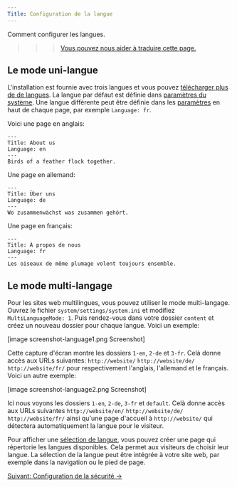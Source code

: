 ```yaml
---
Title: Configuration de la langue
---
```

Comment configurer les langues.

>>> [Vous pouvez nous aider à traduire cette page.](https://github.com/datenstrom/yellow-developers/blob/master/content/3-fr/4-help/language-configuration.md)

## Le mode uni-langue

L'installation est fournie avec trois langues et vous pouvez [télécharger plus de de langues](https://github.com/datenstrom/yellow-extensions/tree/master/languages). La langue par défaut est définie dans [paramètres du système](adjusting-system#paramètres-du-système). Une langue différente peut être définie dans les [paramètres](markdown-cheat-sheet#paramètres) en haut de chaque page, par exemple `Language: fr`.

Voici une page en anglais:

```
---
Title: About us
Language: en
---
Birds of a feather flock together.
```

Une page en allemand:

```
---
Title: Über uns
Language: de
---
Wo zusammenwächst was zusammen gehört.
```

Une page en français:

```
---
Title: À propos de nous
Language: fr
---
Les oiseaux de même plumage volent toujours ensemble.
```

## Le mode multi-langage

Pour les sites web multilingues, vous pouvez utiliser le mode multi-langage. Ouvrez le fichier `system/settings/system.ini` et modifiez `MultiLanguageMode: 1`. Puis rendez-vous dans votre dossier `content` et créez un nouveau dossier pour chaque langue. Voici un exemple:

[image screenshot-language1.png Screenshot]

Cette capture d'écran montre les dossiers `1-en`, `2-de` et `3-fr`. Celà donne accès aux URLs suivantes: `http://website/` `http://website/de/` `http://website/fr/` pour respectivement l'anglais, l'allemand et le français. Voici un autre exemple:

[image screenshot-language2.png Screenshot]

Ici nous voyons les dossiers `1-en`, `2-de`, `3-fr` et `default`. Celà donne accès aux URLs suivantes `http://website/en/` `http://website/de/` `http://website/fr/` ainsi qu'une page d'accueil à `http://website/` qui détectera automatiquement la langue pour le visiteur.

Pour afficher une [sélection de langue](/language/), vous pouvez créer une page qui répertorie les langues disponibles. Cela permet aux visiteurs de choisir leur langue. La sélection de la langue peut être intégrée à votre site web, par exemple dans la navigation ou le pied de page.

[Suivant: Configuration de la sécurité →](security-configuration)